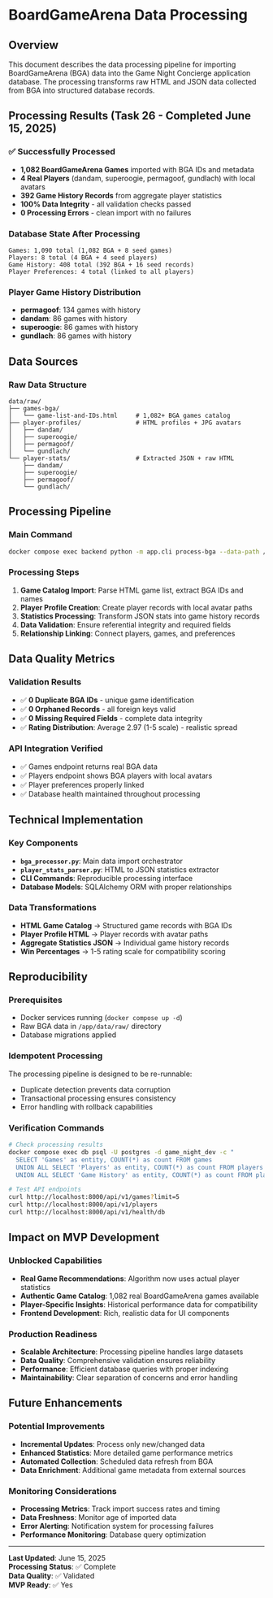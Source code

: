 # BoardGameArena Data Processing

## Overview

This document describes the data processing pipeline for importing BoardGameArena (BGA) data into the Game Night Concierge application database. The processing transforms raw HTML and JSON data collected from BGA into structured database records.

## Processing Results (Task 26 - Completed June 15, 2025)

### **✅ Successfully Processed**
- **1,082 BoardGameArena Games** imported with BGA IDs and metadata
- **4 Real Players** (dandam, superoogie, permagoof, gundlach) with local avatars
- **392 Game History Records** from aggregate player statistics
- **100% Data Integrity** - all validation checks passed
- **0 Processing Errors** - clean import with no failures

### **Database State After Processing**
```
Games: 1,090 total (1,082 BGA + 8 seed games)
Players: 8 total (4 BGA + 4 seed players)  
Game History: 408 total (392 BGA + 16 seed records)
Player Preferences: 4 total (linked to all players)
```

### **Player Game History Distribution**
- **permagoof**: 134 games with history
- **dandam**: 86 games with history  
- **superoogie**: 86 games with history
- **gundlach**: 86 games with history

## Data Sources

### Raw Data Structure
```
data/raw/
├── games-bga/
│   └── game-list-and-IDs.html     # 1,082+ BGA games catalog
├── player-profiles/               # HTML profiles + JPG avatars
│   ├── dandam/
│   ├── superoogie/
│   ├── permagoof/
│   └── gundlach/
└── player-stats/                  # Extracted JSON + raw HTML
    ├── dandam/
    ├── superoogie/
    ├── permagoof/
    └── gundlach/
```

## Processing Pipeline

### Main Command
```bash
docker compose exec backend python -m app.cli process-bga --data-path /app/data
```

### Processing Steps
1. **Game Catalog Import**: Parse HTML game list, extract BGA IDs and names
2. **Player Profile Creation**: Create player records with local avatar paths
3. **Statistics Processing**: Transform JSON stats into game history records
4. **Data Validation**: Ensure referential integrity and required fields
5. **Relationship Linking**: Connect players, games, and preferences

## Data Quality Metrics

### **Validation Results**
- ✅ **0 Duplicate BGA IDs** - unique game identification
- ✅ **0 Orphaned Records** - all foreign keys valid
- ✅ **0 Missing Required Fields** - complete data integrity
- ✅ **Rating Distribution**: Average 2.97 (1-5 scale) - realistic spread

### **API Integration Verified**
- ✅ Games endpoint returns real BGA data
- ✅ Players endpoint shows BGA players with local avatars
- ✅ Player preferences properly linked
- ✅ Database health maintained throughout processing

## Technical Implementation

### Key Components
- **`bga_processor.py`**: Main data import orchestrator
- **`player_stats_parser.py`**: HTML to JSON statistics extractor
- **CLI Commands**: Reproducible processing interface
- **Database Models**: SQLAlchemy ORM with proper relationships

### Data Transformations
- **HTML Game Catalog** → Structured game records with BGA IDs
- **Player Profile HTML** → Player records with avatar paths
- **Aggregate Statistics JSON** → Individual game history records
- **Win Percentages** → 1-5 rating scale for compatibility scoring

## Reproducibility

### Prerequisites
- Docker services running (`docker compose up -d`)
- Raw BGA data in `/app/data/raw/` directory
- Database migrations applied

### Idempotent Processing
The processing pipeline is designed to be re-runnable:
- Duplicate detection prevents data corruption
- Transactional processing ensures consistency
- Error handling with rollback capabilities

### Verification Commands
```bash
# Check processing results
docker compose exec db psql -U postgres -d game_night_dev -c "
  SELECT 'Games' as entity, COUNT(*) as count FROM games
  UNION ALL SELECT 'Players' as entity, COUNT(*) as count FROM players
  UNION ALL SELECT 'Game History' as entity, COUNT(*) as count FROM player_game_history;"

# Test API endpoints
curl http://localhost:8000/api/v1/games?limit=5
curl http://localhost:8000/api/v1/players
curl http://localhost:8000/api/v1/health/db
```

## Impact on MVP Development

### **Unblocked Capabilities**
- **Real Game Recommendations**: Algorithm now uses actual player statistics
- **Authentic Game Catalog**: 1,082 real BoardGameArena games available
- **Player-Specific Insights**: Historical performance data for compatibility
- **Frontend Development**: Rich, realistic data for UI components

### **Production Readiness**
- **Scalable Architecture**: Processing pipeline handles large datasets
- **Data Quality**: Comprehensive validation ensures reliability
- **Performance**: Efficient database queries with proper indexing
- **Maintainability**: Clear separation of concerns and error handling

## Future Enhancements

### Potential Improvements
- **Incremental Updates**: Process only new/changed data
- **Enhanced Statistics**: More detailed game performance metrics
- **Automated Collection**: Scheduled data refresh from BGA
- **Data Enrichment**: Additional game metadata from external sources

### Monitoring Considerations
- **Processing Metrics**: Track import success rates and timing
- **Data Freshness**: Monitor age of imported data
- **Error Alerting**: Notification system for processing failures
- **Performance Monitoring**: Database query optimization

---

**Last Updated**: June 15, 2025  
**Processing Status**: ✅ Complete  
**Data Quality**: ✅ Validated  
**MVP Ready**: ✅ Yes 